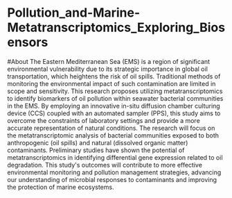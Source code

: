 # Pollution_and-Marine-Metatranscriptomics_Exploring_Biosensors
#About
The Eastern Mediterranean Sea (EMS) is a region of significant environmental vulnerability due to its strategic importance in global oil transportation, which heightens the risk of oil spills. Traditional methods of monitoring the environmental impact of such contamination are limited in scope and sensitivity. 
This research proposes utilizing metatranscriptomics to identify biomarkers of oil pollution within seawater bacterial communities in the EMS. 
By employing an innovative in-situ diffusion chamber culturing device (CCS) coupled with an automated sampler (PPS), this study aims to overcome the constraints of laboratory settings and provide a more accurate representation of natural conditions. 
The research will focus on the metatranscriptomic analysis of bacterial communities exposed to both anthropogenic (oil spills) and natural (dissolved organic matter) contaminants. 
Preliminary studies have shown the potential of metatranscriptomics in identifying differential gene expression related to oil degradation. 
This study's outcomes will contribute to more effective environmental monitoring and pollution management strategies, advancing our understanding of microbial responses to contaminants and improving the protection of marine ecosystems.
